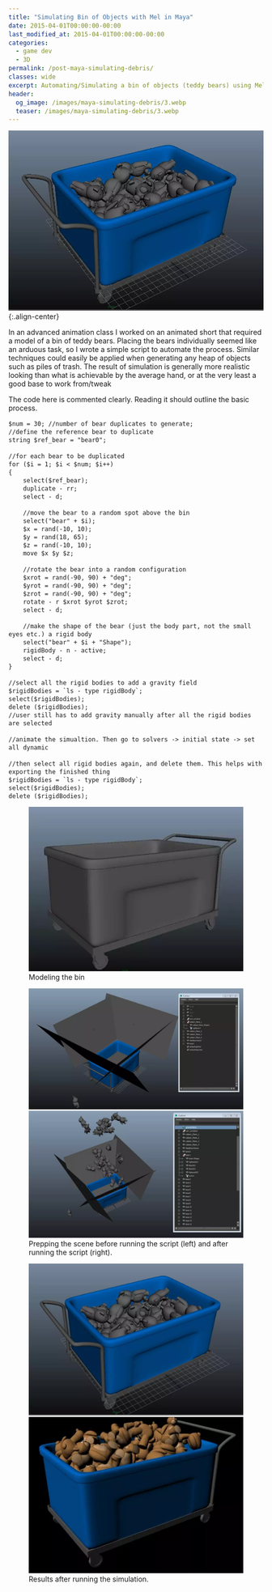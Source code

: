 ```yaml
---
title: "Simulating Bin of Objects with Mel in Maya"
date: 2015-04-01T00:00:00-00:00
last_modified_at: 2015-04-01T00:00:00-00:00
categories:
  - game dev
  - 3D
permalink: /post-maya-simulating-debris/
classes: wide
excerpt: Automating/Simulating a bin of objects (teddy bears) using Mel in Maya.
header:
  og_image: /images/maya-simulating-debris/3.webp
  teaser: /images/maya-simulating-debris/3.webp
---
```


![preview](/images/maya-simulating-debris/3.webp){:.align-center}

In an advanced animation class I worked on an animated short that required a model of a bin of teddy bears. Placing the bears individually seemed like an arduous task, so I wrote a simple script to automate the process. Similar techniques could easily be applied when generating any heap of objects such as piles of trash. The result of simulation is generally more realistic looking than what is achievable by the average hand, or at the very least a good base to work from/tweak

The code here is commented clearly. Reading it should outline the basic process.

```mel
$num = 30; //number of bear duplicates to generate;
//define the reference bear to duplicate
string $ref_bear = "bear0";

//for each bear to be duplicated
for ($i = 1; $i < $num; $i++)
{
	select($ref_bear);
	duplicate - rr;
	select - d;

	//move the bear to a random spot above the bin
	select("bear" + $i);
	$x = rand(-10, 10);
	$y = rand(18, 65);
	$z = rand(-10, 10);
	move $x $y $z;

	//rotate the bear into a random configuration
	$xrot = rand(-90, 90) + "deg";
	$yrot = rand(-90, 90) + "deg";
	$zrot = rand(-90, 90) + "deg";
	rotate - r $xrot $yrot $zrot;
	select - d;

	//make the shape of the bear (just the body part, not the small eyes etc.) a rigid body
	select("bear" + $i + "Shape");
	rigidBody - n - active;
	select - d;
}

//select all the rigid bodies to add a gravity field
$rigidBodies = `ls - type rigidBody`;
select($rigidBodies);
delete ($rigidBodies);
//user still has to add gravity manually after all the rigid bodies are selected

//animate the simualtion. Then go to solvers -> initial state -> set all dynamic

//then select all rigid bodies again, and delete them. This helps with exporting the finished thing
$rigidBodies = `ls - type rigidBody`;
select($rigidBodies);
delete ($rigidBodies);
```

<figure> 
  <img src="/images/maya-simulating-debris/0.webp">
  <figcaption>Modeling the bin</figcaption>
</figure>
<figure class="half">
  <img src="/images/maya-simulating-debris/1.webp">
  <img src="/images/maya-simulating-debris/2.webp">
  <figcaption>Prepping the scene before running the script (left) and after running the script (right).</figcaption>
</figure>

<figure class="half">
  <img src="/images/maya-simulating-debris/3.webp">
  <img src="/images/maya-simulating-debris/4.webp">
  <figcaption>Results after running the simulation.</figcaption>
</figure>
